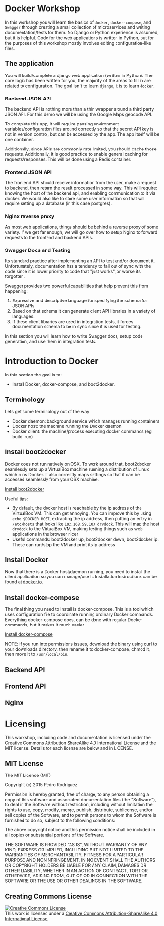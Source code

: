 # Docker Workshop
In this workshop you will learn the basics of `docker`, `docker-compose`, and `Swagger` through creating a small collection of microservices and writing documentation/tests for them. No Django or Python experience is assumed, but it is helpful. Code for the web applications is written in Python, but for the purposes of this workshop mostly involves editing configuration-like files.

## The application
You will build/complete a django web application (written in Python). The core logic has been written for you, the majority of the areas to fill in are related to configuration. The goal isn't to learn `django`, it is to learn `docker`.

### Backend JSON API
The backend API is nothing more than a thin wrapper around a third party JSON API. For this demo we will be using the Google Maps geocode API. 

To complete this app,
it will require passing environment variables/configuration files around correctly so that the
secret API key is not in version control, but can be accessed by the app. The app itself will be
one container.

Additionally, since APIs are commonly rate limited, you should cache those requests. Additionally,
it is good practice to enable general caching for requests/responses. This will be done using a
Redis container.

### Frontend JSON API
The frontend API should receive information from the user, make a request to backend, then return
the result processed in some way. This will require: knowing the host of the backend api, and
enabling communication to it via docker. We would also like to store some user information so that
will require setting up a database (in this case postgres).

### Nginx reverse proxy
As most web applications, things should be behind a reverse proxy of some variety. If we get far
enough, we will go over how to setup Nginx to forward requests to the frontend and backend APIs.

### Swagger Docs and Testing
Its standard practice after implementing an API to test and/or document it. Unfortunately, documentation has a tendency to fall out of sync with the code since it is lower priority to code that "just works", or worse its forgotten.

Swagger provides two powerful capabilities that help prevent this from happening:

1. Expressive and descriptive language for specifying the schema for JSON APIs
2. Based on that schema it can generate client API libraries in a variety of languages.
3. If these client libraries are used in integration tests, it forces documentation schema to be in sync since it is used for testing.

In this section you will learn how to write Swagger docs, setup code generation, and use them in integration tests.

# Introduction to Docker
In this section the goal is to:

* Install Docker, docker-compose, and boot2docker.

## Terminology
Lets get some terminology out of the way
* Docker daemon: background service which manages running containers
* Docker host: the machine running the Docker daemon
* Docker client: the machine/process executing docker commands (eg build, run)

## Install boot2docker
Docker does not run natively on OSX. To work around that, boot2docker seamlessly sets up a
VirtualBox machine running a distribution of Linux which runs Docker. It also correctly maps
settings so that it can be accessed seamlessly from your OSX machine.

[Install boot2docker](http://boot2docker.io/)

Useful tips:
* By default, the docker host is reachable by the ip address of the VirtualBox VM. This can get
annoying. You can improve this by using `echo $DOCKER_HOST`, extracting the ip address, then
putting an entry in `/etc/hosts` that looks like `192.168.59.103 drydock`. This will map the host
`drydock` to the VirtualBox VM, making testing things such as web applications in the browser
nicer
* Useful commands: boot2docker up, boot2docker down, boot2docker ip. These can run/stop the VM
and print its ip address

## Install Docker
Now that there is a Docker host/daemon running, you need to install the client application so you
can manage/use it. Installation instructions can be found at
[docker.io](https://docs.docker.com/installation/).

## Install docker-compose
The final thing you need to install is docker-compose. This is a tool which uses configuration file
to coordinate running ordinary Docker commands. Everything docker-compose does, can be done with
regular Docker commands, but it makes it much easier.

[Install docker-compose](https://docs.docker.com/compose/install/)

NOTE: if you run into permissions issues, download the binary using curl to your downloads
directory, then rename it to docker-compose, chmod it, then move it to `/usr/local/bin`.

## Backend API

## Frontend API

## Nginx

# Licensing
This workshop, including code and documentation is licensed under the Creative Commons Attribution
ShareAlike 4.0 International License and the MIT license. Details for each license are below and
in LICENSE.

## MIT License
The MIT License (MIT)

Copyright (c) 2015 Pedro Rodriguez

Permission is hereby granted, free of charge, to any person obtaining a copy
of this software and associated documentation files (the "Software"), to deal
in the Software without restriction, including without limitation the rights
to use, copy, modify, merge, publish, distribute, sublicense, and/or sell
copies of the Software, and to permit persons to whom the Software is
furnished to do so, subject to the following conditions:

The above copyright notice and this permission notice shall be included in all
copies or substantial portions of the Software.

THE SOFTWARE IS PROVIDED "AS IS", WITHOUT WARRANTY OF ANY KIND, EXPRESS OR
IMPLIED, INCLUDING BUT NOT LIMITED TO THE WARRANTIES OF MERCHANTABILITY,
FITNESS FOR A PARTICULAR PURPOSE AND NONINFRINGEMENT. IN NO EVENT SHALL THE
AUTHORS OR COPYRIGHT HOLDERS BE LIABLE FOR ANY CLAIM, DAMAGES OR OTHER
LIABILITY, WHETHER IN AN ACTION OF CONTRACT, TORT OR OTHERWISE, ARISING FROM,
OUT OF OR IN CONNECTION WITH THE SOFTWARE OR THE USE OR OTHER DEALINGS IN THE
SOFTWARE.

## Creating Commons License
<a rel="license" href="http://creativecommons.org/licenses/by-sa/4.0/"><img alt="Creative Commons License" style="border-width:0" src="https://i.creativecommons.org/l/by-sa/4.0/88x31.png" /></a><br />This work is licensed under a <a rel="license" href="http://creativecommons.org/licenses/by-sa/4.0/">Creative Commons Attribution-ShareAlike 4.0 International License</a>.
